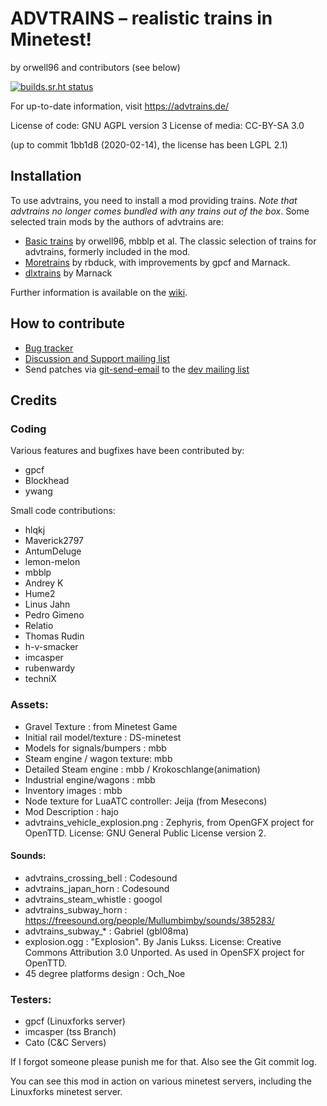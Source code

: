 
# ADVTRAINS – realistic trains in Minetest!
by orwell96 and contributors (see below)

[![builds.sr.ht status](https://builds.sr.ht/~gpcf/advtrains/commits/.build.yml.svg)](https://builds.sr.ht/~gpcf/advtrains/commits/.build.yml?)

For up-to-date information, visit <https://advtrains.de/>

License of code: GNU AGPL version 3
License of media: CC-BY-SA 3.0

(up to commit 1bb1d8 (2020-02-14), the license has been LGPL 2.1)

## Installation

To use advtrains, you need to install a mod providing trains. *Note
that advtrains no longer comes bundled with any trains out of the
box*. Some selected train mods by the authors of advtrains are:

* [Basic trains](https://git.bananach.space/basic_trains.git/) by
  orwell96, mbblp et al. The classic selection of trains for
  advtrains, formerly included in the mod.
* [Moretrains](https://git.bananach.space/moretrains.git) by rbduck,
  with improvements by gpcf and Marnack. 
* [dlxtrains](https://github.com/Marnack/dlxtrains_modpack) by Marnack


Further information is available on the [wiki](https://advtrains.de/wiki/).


## How to contribute

* [Bug tracker](https://bugs.linux-forks.de/advtrains)
* [Discussion and Support mailing list][srht-discuss]
* Send patches via [git-send-email][gsm] to the [dev mailing
  list][srht-devel]



[srht-discuss]: https://lists.sr.ht/~gpcf/advtrains-discuss
[srht-devel]: https://lists.sr.ht/~gpcf/advtrains-devel
[gsm]: https://git-send-email.io/


## Credits

### Coding

Various features and bugfixes have been contributed by:

- gpcf
- Blockhead
- ywang

Small code contributions:

- hlqkj
- Maverick2797
- AntumDeluge
- lemon-melon
- mbblp
- Andrey K
- Hume2
- Linus Jahn
- Pedro Gimeno
- Relatio
- Thomas Rudin
- h-v-smacker
- imcasper
- rubenwardy
- techniX



### Assets:

* Gravel Texture              : from Minetest Game
* Initial rail model/texture  : DS-minetest
* Models for signals/bumpers  : mbb
* Steam engine / wagon texture: mbb
* Detailed Steam engine       : mbb / Krokoschlange(animation)
* Industrial engine/wagons    : mbb
* Inventory images            : mbb
* Node texture for LuaATC controller: Jeija (from Mesecons)
* Mod Description             : hajo
* advtrains\_vehicle\_explosion.png : Zephyris, from OpenGFX project for
OpenTTD. License: GNU General Public License version 2.

#### Sounds:

* advtrains\_crossing\_bell     : Codesound
* advtrains\_japan\_horn        : Codesound
* advtrains\_steam\_whistle     : googol 
* advtrains\_subway\_horn       : https://freesound.org/people/Mullumbimby/sounds/385283/
* advtrains\_subway\_\*          : Gabriel (gbl08ma)
* explosion.ogg                 : "Explosion". By Janis Lukss. License: Creative Commons Attribution 3.0 Unported. As used in OpenSFX project for OpenTTD.
* 45 degree platforms design  : Och_Noe

### Testers:

* gpcf (Linuxforks server)
* imcasper (tss Branch)
* Cato (C&C Servers)


If I forgot someone please punish me for that. Also see the Git commit
log.

You can see this mod in action on various minetest servers, including
the Linuxforks minetest server.
